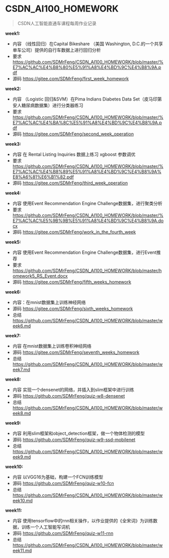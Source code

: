 # CSDN_AI100_HOMEWORK
> CSDN人工智能直通车课程每周作业记录

**week1:**
- 内容 （线性回归）在Capital Bikeshare （美国 Washington, D.C.的一个共享单车公司）提供的自行车数据上进行回归分析
- 要求 https://github.com/SDMrFeng/CSDN_AI100_HOMEWORK/blob/master/%E7%AC%AC%E4%B8%80%E5%91%A8%E4%BD%9C%E4%B8%9A.pdf
- 源码 https://gitee.com/SDMrFeng/first_week_homework

**week2:**
- 内容 （Logistic 回归&SVM）在Pima Indians Diabetes Data Set（皮马印第安人糖尿病数据集）进行分类器练习
- 要求 https://github.com/SDMrFeng/CSDN_AI100_HOMEWORK/blob/master/%E7%AC%AC%E4%BA%8C%E5%91%A8%E4%BD%9C%E4%B8%9A.pdf
- 源码 https://gitee.com/SDMrFeng/second_week_operation

**week3:**
- 内容 在 Rental Listing Inquiries 数据上练习 xgboost 参数调优
- 要求 https://github.com/SDMrFeng/CSDN_AI100_HOMEWORK/blob/master/%E7%AC%AC%E4%B8%89%E5%91%A8%E4%BD%9C%E4%B8%9A%E8%A6%81%E6%B1%82.pdf
- 源码 https://gitee.com/SDMrFeng/third_week_operation

**week4:**
- 内容 使用Event Recommendation Engine Challenge数据集，进行聚类分析
- 要求 https://github.com/SDMrFeng/CSDN_AI100_HOMEWORK/blob/master/%E7%AC%AC%E5%9B%9B%E5%91%A8%E4%BD%9C%E4%B8%9A.docx
- 源码 https://gitee.com/SDMrFeng/work_in_the_fourth_week

**week5:**
- 内容 使用Event Recommendation Engine Challenge数据集，进行Event推荐
- 要求 https://github.com/SDMrFeng/CSDN_AI100_HOMEWORK/blob/master/homework5_RS_Event.docx
- 源码 https://gitee.com/SDMrFeng/fifth_weeks_homework

**week6:**
- 内容：在mnist数据集上训练神经网络
- 源码 https://gitee.com/SDMrFeng/sixth_weeks_homework
- 总结 https://github.com/SDMrFeng/CSDN_AI100_HOMEWORK/blob/master/week6.md

**week7:**
- 内容 在mnist数据集上训练卷积神经⽹络
- 源码 https://gitee.com/SDMrFeng/seventh_weeks_homework
- 总结 https://github.com/SDMrFeng/CSDN_AI100_HOMEWORK/blob/master/week7.md

**week8:**
- 内容 实现一个densenet的网络，并插入到slim框架中进行训练
- 源码 https://github.com/SDMrFeng/quiz-w8-densenet
- 总结 https://github.com/SDMrFeng/CSDN_AI100_HOMEWORK/blob/master/week8.md

**week9:**
- 内容 利用slim框架和object_detection框架，做一个物体检测的模型
- 源码 https://github.com/SDMrFeng/quiz-w9-ssd-mobilenet
- 总结 https://github.com/SDMrFeng/CSDN_AI100_HOMEWORK/blob/master/week9.md

**week10:**
- 内容 以VGG16为基础，构建一个FCN训练模型
- 源码 https://github.com/SDMrFeng/quiz-w10-fcn
- 总结 https://github.com/SDMrFeng/CSDN_AI100_HOMEWORK/blob/master/week10.md

**week11:**
- 内容 使用tensorflow中的rnn相关操作，以作业提供的《全宋词》为训练数据，训练一个人工智能写词机
- 源码 https://github.com/SDMrFeng/quiz-w11-rnn
- 总结 https://github.com/SDMrFeng/CSDN_AI100_HOMEWORK/blob/master/week11.md
